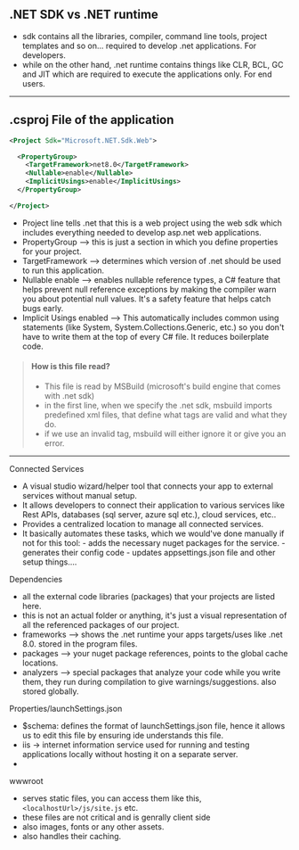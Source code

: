 
## .NET SDK vs .NET runtime

- sdk contains all the libraries, compiler, command line tools, project templates and so on... required to develop .net applications. For developers.
- while on the other hand, .net runtime contains things like CLR, BCL, GC and JIT which are required to execute the applications only. For end users.

---

## .csproj File of the application

```xml
<Project Sdk="Microsoft.NET.Sdk.Web">

  <PropertyGroup>
    <TargetFramework>net8.0</TargetFramework>
    <Nullable>enable</Nullable>
    <ImplicitUsings>enable</ImplicitUsings>
  </PropertyGroup>

</Project>
```
- Project line tells .net that this is a web project using the web sdk which includes everything needed to develop asp.net web applications.
- PropertyGroup --> this is just a section in which you define properties for your project.
- TargetFramework --> determines which version of .net should be used to run this application.
- Nullable enable --> enables nullable reference types, a C# feature that helps prevent null reference exceptions by making the compiler warn you about potential null values. It's a safety feature that helps catch bugs early.
- Implicit Usings enabled --> This automatically includes common using statements (like System, System.Collections.Generic, etc.) so you don't have to write them at the top of every C# file. It reduces boilerplate code.

> #### How is this file read?
>
> - This file is read by MSBuild (microsoft's build engine that comes with .net sdk)
> - in the first line, when we specify the .net sdk, msbuild imports predefined xml files, that define what tags are valid and what they do.
> - if we use an invalid tag, msbuild will either ignore it or give you an error.

---

Connected Services
- A visual studio wizard/helper tool that connects your app to external services without manual setup.
- It allows developers to connect their application to various services like Rest APIs, databases (sql server, azure sql etc.), cloud services, etc..
- Provides a centralized location to manage all connected services.
- It basically automates these tasks, which we would've done manually if not for this tool:
      - adds the necessary nuget packages for the service.
      - generates their config code
      - updates appsettings.json file
      and other setup things....

Dependencies
- all the external code libraries (packages) that your projects are listed here.
- this is not an actual folder or anything, it's just a visual representation of all the referenced packages of our project.
- frameworks --> shows the .net runtime your apps targets/uses like .net 8.0. stored in the program files.
- packages --> your nuget package references, points to the global cache locations.
- analyzers --> special packages that analyze your code while you write them, they run during compilation to give warnings/suggestions. also stored globally.

Properties/launchSettings.json
- $schema: defines the format of launchSettings.json file, hence it allows us to edit this file by ensuring ide understands this file.
- iis -> internet information service used for running and testing applications locally without hosting it on a separate server.
- 


wwwroot
- serves static files, you can access them like this, `<localhostUrl>/js/site.js` etc.
- these files are not critical and is genrally client side
- also images, fonts or any other assets.
- also handles their caching.

